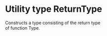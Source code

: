 # Utility type ReturnType<Type>  

Constructs a type consisting of the return type  
of function Type.  

